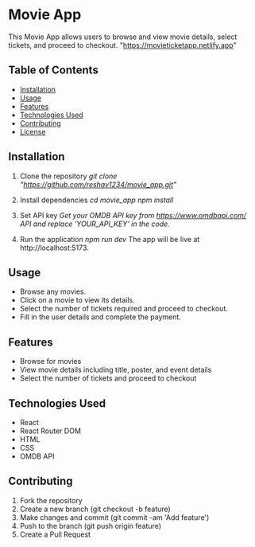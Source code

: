 # Movie App

This Movie App allows users to browse and view movie details, select tickets, and proceed to checkout.
"https://movieticketapp.netlify.app"

## Table of Contents

- [Installation](#installation)
- [Usage](#usage)
- [Features](#features)
- [Technologies Used](#technologies-used)
- [Contributing](#contributing)
- [License](#license)

## Installation

1. Clone the repository
*git clone "https://github.com/reshav1234/movie_app.git"*

2. Install dependencies
*cd movie_app*
*npm install*

3. Set API key
*Get your OMDB API key from https://www.omdbapi.com/ API and replace 'YOUR_API_KEY' in the code.*

4. Run the application 
*npm run dev*
The app will be live at http://localhost:5173.

## Usage

- Browse any movies.
- Click on a movie to view its details.
- Select the number of tickets required and proceed to checkout.
- Fill in the user details and complete the payment.

## Features

- Browse for movies
- View movie details including title, poster, and event details
- Select the number of tickets and proceed to checkout

## Technologies Used

- React
- React Router DOM
- HTML
- CSS
- OMDB API

## Contributing

1. Fork the repository
2. Create a new branch (git checkout -b feature)
3. Make changes and commit (git commit -am 'Add feature')
4. Push to the branch (git push origin feature)
5. Create a Pull Request


